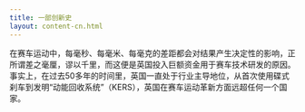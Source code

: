 ```yaml
---
title: 一部创新史
layout: content-cn.html
---
```


在赛车运动中，每毫秒、每毫米、每毫克的差距都会对结果产生决定性的影响，正所谓差之毫厘，谬以千里，而这便是英国投入巨额资金用于赛车技术研发的原因。事实上，在过去50多年的时间里，英国一直处于行业主导地位，从首次使用碟式刹车到发明“动能回收系统”（KERS），英国在赛车运动革新方面远超任何一个国家。